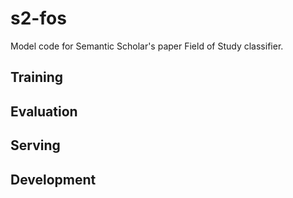 # s2-fos

Model code for Semantic Scholar's paper Field of Study classifier.

## Training

## Evaluation

## Serving

## Development
